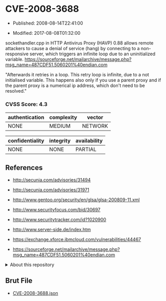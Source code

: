 # CVE-2008-3688

- Published: 2008-08-14T22:41:00

- Modified: 2017-08-08T01:32:00

sockethandler.cpp in HTTP Antivirus Proxy (HAVP) 0.88 allows remote attackers to cause a denial of service (hang) by connecting to a non-responsive server, which triggers an infinite loop due to an uninitialized variable. https://sourceforge.net/mailarchive/message.php?msg_name=487CDF51.5060201%40endian.com


"Afterwards it retries in a loop. This retry loop is infinite, due to a 
not initialised variable.
This happens also only if you use a parent proxy and if the parent proxy 
is a numerical ip address, which don't need to be resolved."

### CVSS Score: **4.3**

| authentication | complexity | vector |
| --- | --- | --- |
| NONE | MEDIUM | NETWORK |

| confidentiality | integrity | availability |
| --- | --- | --- |
| NONE | NONE | PARTIAL |

## References

* http://secunia.com/advisories/31494

* http://secunia.com/advisories/31971

* http://www.gentoo.org/security/en/glsa/glsa-200809-11.xml

* http://www.securityfocus.com/bid/30697

* http://www.securitytracker.com/id?1020900

* http://www.server-side.de/index.htm

* https://exchange.xforce.ibmcloud.com/vulnerabilities/44467

* https://sourceforge.net/mailarchive/message.php?msg_name=487CDF51.5060201%40endian.com

<details>
<summary>About this repository</summary> 

  This repository is part of the project [Live Hack CVE](https://github.com/Live-Hack-CVE). Main website can be found [www.live-hack.org](https://www.live-hack.org) 
  
  Made by [Sn0wAlice](https://github.com/Sn0wAlice) for the people that care about security and need to have a feed of the latest CVEs. Hope you enjoy it, don't forget to star the repo and follow me on [Twitter](https://twitter.com/Sn0wAlice) and [Github](https://github.com/Sn0wAlice). And that is my [personnal website](https://www.alice-snow.me/)

  - [Home Page](https://github.com/Live-Hack-CVE)
  - [Framework](https://github.com/Live-Hack-CVE/cve-framework)
  - [CVE database](https://github.com/Live-Hack-CVE/full_database)
  - [Changelog](https://github.com/Live-Hack-CVE/Changelog)
</details>

## Brut File

* [CVE-2008-3688.json](https://raw.githubusercontent.com/Live-Hack-CVE/full_database/main/cves/2008/CVE-2008-3688.json)

